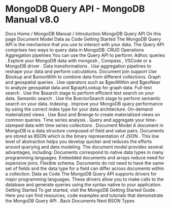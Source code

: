 # MongoDB Query API - MongoDB Manual v8.0


Docs Home / MongoDB Manual / Introduction MongoDB Query API On this page Document Model Data as Code Getting Started The MongoDB Query API is the mechanism that you use to interact with
your data. The Query API comprises two ways to query data in MongoDB: CRUD Operations Aggregation pipelines You can use the Query API to perform: Adhoc queries . Explore your MongoDB data with mongosh , Compass , VSCode or a MongoDB driver . Data transformations . Use aggregation pipelines to
reshape your data and perform calculations. Document join support Use $lookup and $unionWith to combine data from different collections. Graph and geospatial queries . Use operators such as $geoWithin and $geoNear to analyze geospatial
data and $graphLookup for graph data. Full-text search . Use the $search stage to
perform efficient text search on your data. Semantic search . Use the $vectorSearch stage to
perform semantic search on your data. Indexing . Improve your MongoDB query performance by using the correct index type for your data architecture. On-demand materialized views . Use $out and $merge to create materialized views on common queries. Time series analysis . Query and aggregate your time-stamped data
with time series collections . Document Model A document in MongoDB is a data structure composed of field and value
pairs. Documents are stored as BSON which is the binary representation of JSON . This low level of abstraction helps you develop quicker
and reduces the efforts around querying and data modeling. The document
model provides several advantages, including: Documents correspond to native data types in many programming
languages. Embedded documents and arrays reduce need for expensive joins. Flexible schema. Documents do not need to have the same set of fields
and the data type for a field can differ across documents within a
collection. Data as Code The MongoDB Query API supports drivers for major
programming languages. These drivers allow you to make calls to the
database and generate queries using the syntax native to your
application. Getting Started To get started, visit the MongoDB Getting Started Guide . Here you can
find resources, code examples and tutorials that demonstrate the MongoDB Query API . Back Documents Next BSON Types
